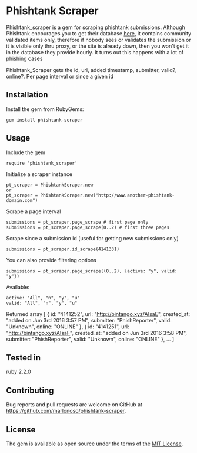 Phishtank Scraper
================

Phishtank_scraper is a gem for scraping phishtank submissions. Although Phishtank encourages you to get 
their database [here]("http://www.phishtank.com/developer_info.php"), it contains community validated items only,
therefore if nobody sees or validates the submission or it is visible only thru proxy, or the site is already down,
then you won't get it in the database they provide hourly. It turns out this happens with a lot of phishing cases

Phishtank_Scraper gets the id, url, added timestamp, submitter, valid?, online?. Per page interval or since a given id 


## Installation

Install the gem from RubyGems:

    gem install phishtank-scraper


## Usage
Include the gem

    require 'phishtank_scraper'

Initialize a scraper instance

    pt_scraper = PhishtankScraper.new
    or     
    pt_scraper = PhishtankScraper.new("http://www.another-phishtank-domain.com")

Scrape a page interval

    submissions = pt_scraper.page_scrape # first page only 
    submissions = pt_scraper.page_scrape(0..2) # first three pages

Scrape since a submission id (useful for getting new submissions only)

    submissions = pt_scraper.id_scrape(4141331)

You can also provide filtering options

    submissions = pt_scraper.page_scrape((0..2), {active: "y", valid: "y"})

Available:

    active: "All", "n", "y", "u"
    valid: "All", "n", "y", "u"    


Returned array 
    [
      {
        id: "4141252",
        url: "http://bintango.xyz/AIsaE",
        created_at: "added on Jun 3rd 2016 3:57 PM",
        submitter: "PhishReporter",
        valid: "Unknown",
        online: "ONLINE"
      },
      {
        id: "4141251",
        url: "http://bintango.xyz/AIsaF",
        created_at: "added on Jun 3rd 2016 3:58 PM",
        submitter: "PhishReporter",
        valid: "Unknown",
        online: "ONLINE"
      },
      ...
    ]

## Tested in
ruby 2.2.0

## Contributing

Bug reports and pull requests are welcome on GitHub at https://github.com/marlonoso/phishtank-scraper.

## License

The gem is available as open source under the terms of the [MIT License](http://opensource.org/licenses/MIT).
